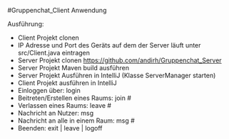 #Gruppenchat_Client Anwendung

Ausführung: 
- Client Projekt clonen
- IP Adresse und Port des Geräts auf dem der Server läuft unter src/Client.java eintragen
- Server Projekt clonen https://github.com/andirh/Gruppenchat_Server
- Server Projekt Maven build ausführen
- Server Projekt Ausführen in IntelliJ (Klasse ServerManager starten)
- Client Projekt ausführen in IntelliJ
- Einloggen über: login <Name>
- Beitreten/Erstellen eines Raums: join #<Raum-Name>
- Verlassen eines Raums: leave #<Raum-Name>
- Nachricht an Nutzer: msg <Name> <Nachricht>
- Nachricht an alle in einem Raum: msg #<Raum-Name> <Nachricht>
- Beenden: exit | leave | logoff
